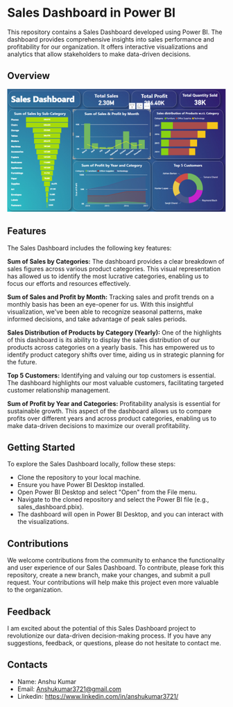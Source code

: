 # Sales Dashboard in Power BI

This repository contains a Sales Dashboard developed using Power BI. The dashboard provides comprehensive insights into sales performance and profitability for our organization. It offers interactive visualizations and analytics that allow stakeholders to make data-driven decisions.

## Overview
![alt text](https://github.com/Anshu3721/Sales_Dashboard/blob/main/dashboard.png)


## Features

The Sales Dashboard includes the following key features:

**Sum of Sales by Categories:** The dashboard provides a clear breakdown of sales figures across various product categories. This visual representation has allowed us to identify the most lucrative categories, enabling us to focus our efforts and resources effectively.


**Sum of Sales and Profit by Month:** Tracking sales and profit trends on a monthly basis has been an eye-opener for us. With this insightful visualization, we've been able to recognize seasonal patterns, make informed decisions, and take advantage of peak sales periods.


**Sales Distribution of Products by Category (Yearly):** One of the highlights of this dashboard is its ability to display the sales distribution of our products across categories on a yearly basis. This has empowered us to identify product category shifts over time, aiding us in strategic planning for the future.

**Top 5 Customers:** Identifying and valuing our top customers is essential. The dashboard highlights our most valuable customers, facilitating targeted customer relationship management.

**Sum of Profit by Year and Categories:** Profitability analysis is essential for sustainable growth. This aspect of the dashboard allows us to compare profits over different years and across product categories, enabling us to make data-driven decisions to maximize our overall profitability.

## Getting Started

To explore the Sales Dashboard locally, follow these steps:

- Clone the repository to your local machine.
- Ensure you have Power BI Desktop installed.
- Open Power BI Desktop and select "Open" from the File menu.
- Navigate to the cloned repository and select the Power BI file (e.g., sales_dashboard.pbix).
- The dashboard will open in Power BI Desktop, and you can interact with the visualizations.
## Contributions

We welcome contributions from the community to enhance the functionality and user experience of our Sales Dashboard. To contribute, please fork this repository, create a new branch, make your changes, and submit a pull request. Your contributions will help make this project even more valuable to the organization.


## Feedback

I am  excited about the potential of this Sales Dashboard project to revolutionize our data-driven decision-making process. If you have any suggestions, feedback, or questions, please do not hesitate to contact me.


## Contacts
- Name: Anshu Kumar 
- Email: Anshukumar3721@gmail.com
- Linkedin: https://www.linkedin.com/in/anshukumar3721/



